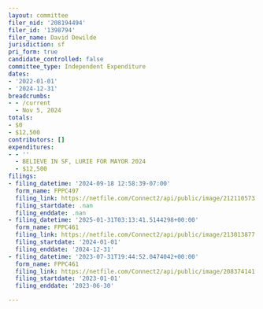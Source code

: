 ```yaml
---
layout: committee
filer_nid: '208194494'
filer_id: '1398794'
filer_name: David Dewilde
jurisdiction: sf
pri_form: true
candidate_controlled: false
committee_type: Independent Expenditure
dates:
- '2022-01-01'
- '2024-12-31'
breadcrumbs:
- - /current
  - Nov 5, 2024
totals:
- $0
- $12,500
contributors: []
expenditures:
- - ''
  - BELIEVE IN SF, LURIE FOR MAYOR 2024
  - $12,500
filings:
- filing_datetime: '2024-09-18 12:58:39-07:00'
  form_name: FPPC497
  filing_link: https://netfile.com/Connect2/api/public/image/212110573
  filing_startdate: .nan
  filing_enddate: .nan
- filing_datetime: '2025-01-31T03:13:41.5144298+00:00'
  form_name: FPPC461
  filing_link: https://netfile.com/Connect2/api/public/image/213013877
  filing_startdate: '2024-01-01'
  filing_enddate: '2024-12-31'
- filing_datetime: '2023-07-31T19:44:52.0474042+00:00'
  form_name: FPPC461
  filing_link: https://netfile.com/Connect2/api/public/image/208374141
  filing_startdate: '2023-01-01'
  filing_enddate: '2023-06-30'

---
```

